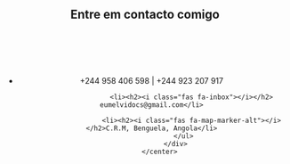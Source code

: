 <center>
                <div class="contact-div">
                    <center>
                        <h2>Entre em contacto comigo</h2>
                    </center>
<br><br>
<br>
                    <ul>
                        <li><h2><i class="fas fa-phone"></i></h2> +244 958 406 598 | +244 923 207 917</li>

                        <li><h2><i class="fas fa-inbox"></i></h2> eumelvidocs@gmail.com</li>

                        <li><h2><i class="fas fa-map-marker-alt"></i></h2>C.R.M, Benguela, Angola</li>
                    </ul>
                </div>
        </center>
